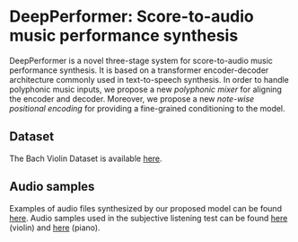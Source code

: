 # DeepPerformer: Score-to-audio music performance synthesis

DeepPerformer is a novel three-stage system for score-to-audio music performance synthesis. It is based on a transformer encoder-decoder architecture commonly used in text-to-speech synthesis. In order to handle polyphonic music inputs, we propose a new _polyphonic mixer_ for aligning the encoder and decoder. Moreover, we propose a new _note-wise positional encoding_ for providing a fine-grained conditioning to the model.

## Dataset

The Bach Violin Dataset is available [here](https://salu133445.github.io/bach-violin/).

## Audio samples

Examples of audio files synthesized by our proposed model can be found [here](https://salu133445.github.io/deepperformer). Audio samples used in the subjective listening test can be found [here](https://salu133445.github.io/deepperformer/violin) (violin) and [here](https://salu133445.github.io/deepperformer/piano) (piano).
